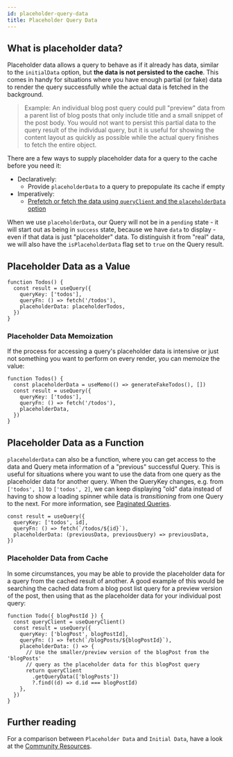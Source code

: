 ```yaml
---
id: placeholder-query-data
title: Placeholder Query Data
---
```


## What is placeholder data?

Placeholder data allows a query to behave as if it already has data, similar to the `initialData` option, but **the data is not persisted to the cache**. This comes in handy for situations where you have enough partial (or fake) data to render the query successfully while the actual data is fetched in the background.

> Example: An individual blog post query could pull "preview" data from a parent list of blog posts that only include title and a small snippet of the post body. You would not want to persist this partial data to the query result of the individual query, but it is useful for showing the content layout as quickly as possible while the actual query finishes to fetch the entire object.

There are a few ways to supply placeholder data for a query to the cache before you need it:

- Declaratively:
  - Provide `placeholderData` to a query to prepopulate its cache if empty
- Imperatively:
  - [Prefetch or fetch the data using `queryClient` and the `placeholderData` option](../prefetching)

When we use `placeholderData`, our Query will not be in a `pending` state - it will start out as being in `success` state, because we have `data` to display - even if that data is just "placeholder" data. To distinguish it from "real" data, we will also have the `isPlaceholderData` flag set to `true` on the Query result.

## Placeholder Data as a Value

[//]: # 'ExampleValue'

```tsx
function Todos() {
  const result = useQuery({
    queryKey: ['todos'],
    queryFn: () => fetch('/todos'),
    placeholderData: placeholderTodos,
  })
}
```

[//]: # 'ExampleValue'
[//]: # 'Memoization'

### Placeholder Data Memoization

If the process for accessing a query's placeholder data is intensive or just not something you want to perform on every render, you can memoize the value:

```tsx
function Todos() {
  const placeholderData = useMemo(() => generateFakeTodos(), [])
  const result = useQuery({
    queryKey: ['todos'],
    queryFn: () => fetch('/todos'),
    placeholderData,
  })
}
```

[//]: # 'Memoization'

## Placeholder Data as a Function

`placeholderData` can also be a function, where you can get access to the data and Query meta information of a "previous" successful Query. This is useful for situations where you want to use the data from one query as the placeholder data for another query. When the QueryKey changes, e.g. from `['todos', 1]` to `['todos', 2]`, we can keep displaying "old" data instead of having to show a loading spinner while data is _transitioning_ from one Query to the next. For more information, see [Paginated Queries](../paginated-queries).

[//]: # 'ExampleFunction'

```tsx
const result = useQuery({
  queryKey: ['todos', id],
  queryFn: () => fetch(`/todos/${id}`),
  placeholderData: (previousData, previousQuery) => previousData,
})
```

[//]: # 'ExampleFunction'

### Placeholder Data from Cache

In some circumstances, you may be able to provide the placeholder data for a query from the cached result of another. A good example of this would be searching the cached data from a blog post list query for a preview version of the post, then using that as the placeholder data for your individual post query:

[//]: # 'ExampleCache'

```tsx
function Todo({ blogPostId }) {
  const queryClient = useQueryClient()
  const result = useQuery({
    queryKey: ['blogPost', blogPostId],
    queryFn: () => fetch(`/blogPosts/${blogPostId}`),
    placeholderData: () => {
      // Use the smaller/preview version of the blogPost from the 'blogPosts'
      // query as the placeholder data for this blogPost query
      return queryClient
        .getQueryData(['blogPosts'])
        ?.find((d) => d.id === blogPostId)
    },
  })
}
```

[//]: # 'ExampleCache'
[//]: # 'Materials'

## Further reading

For a comparison between `Placeholder Data` and `Initial Data`, have a look at the [Community Resources](../tkdodos-blog#9-placeholder-and-initial-data-in-react-query).

[//]: # 'Materials'
